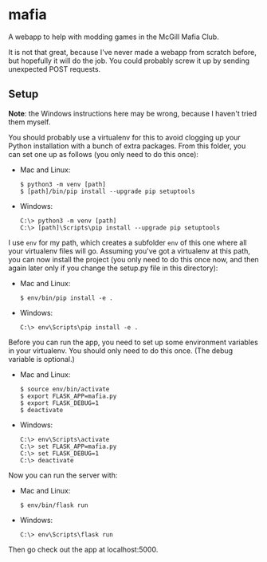# mafia

A webapp to help with modding games in the McGill Mafia Club.

It is not that great, because I've never made a webapp from scratch before, but hopefully it will do the job. You could probably screw it up by sending unexpected POST requests.

## Setup

**Note**: the Windows instructions here may be wrong, because I haven't tried them myself.

You should probably use a virtualenv for this to avoid clogging up your Python installation with a bunch of extra packages. From this folder, you can set one up as follows (you only need to do this once):

- Mac and Linux:
    ```
    $ python3 -m venv [path]
    $ [path]/bin/pip install --upgrade pip setuptools
    ```

- Windows:
    ```
    C:\> python3 -m venv [path]
    C:\> [path]\Scripts\pip install --upgrade pip setuptools
    ```

I use `env` for my path, which creates a subfolder `env` of this one where all your virtualenv files will go. Assuming you've got a virtualenv at this path, you can now install the project (you only need to do this once now, and then again later only if you change the setup.py file in this directory):

- Mac and Linux:
    ```
    $ env/bin/pip install -e .
    ```

- Windows:
    ```
    C:\> env\Scripts\pip install -e .
    ```

Before you can run the app, you need to set up some environment variables in your virtualenv. You should only need to do this once. (The debug variable is optional.)

- Mac and Linux:
    ```
    $ source env/bin/activate
    $ export FLASK_APP=mafia.py
    $ export FLASK_DEBUG=1
    $ deactivate
    ```
- Windows:
    ```
    C:\> env\Scripts\activate
    C:\> set FLASK_APP=mafia.py
    C:\> set FLASK_DEBUG=1
    C:\> deactivate
    ```

Now you can run the server with:

- Mac and Linux:
    ```
    $ env/bin/flask run
    ```

- Windows:
    ```
    C:\> env\Scripts\flask run
    ```

Then go check out the app at localhost:5000.
